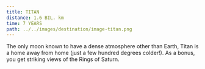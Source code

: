 ```yaml
---
title: TITAN
distance: 1.6 BIL. km
time: 7 YEARS
path: ../../images/destination/image-titan.png
---
```


The only moon known to have a dense atmosphere other than Earth, Titan is a home away from home (just a few hundred degrees colder!). As a bonus, you get striking views of the Rings of Saturn.
